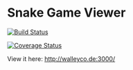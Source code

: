 # Snake Game Viewer

[![Build Status](https://www.travis-ci.com/ChrisWalley/Runtime-Terror---Snake-Game-Viewer.svg?branch=features)](https://www.travis-ci.com/ChrisWalley/Runtime-Terror---Snake-Game-Viewer)

[![Coverage Status](https://coveralls.io/repos/github/ChrisWalley/Runtime-Terror---Snake-Game-Viewer/badge.svg?branch=main)](https://coveralls.io/github/ChrisWalley/Runtime-Terror---Snake-Game-Viewer?branch=main)


View it here: http://walleyco.de:3000/
